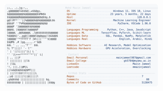 <picture>
  <source srcset="https://raw.githubusercontent.com/mmazinjameel/mmazinjameel/main/dark_mode.svg?v=1745770267" media="(prefers-color-scheme: dark)">
  <img src="https://raw.githubusercontent.com/mmazinjameel/mmazinjameel/main/light_mode.svg?v=1745770267">
</picture>
